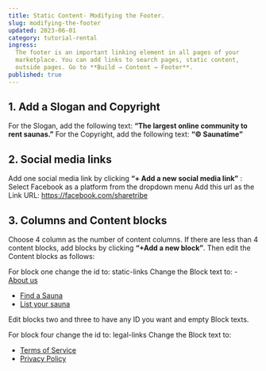 ```yaml
---
title: Static Content- Modifying the Footer.
slug: modifying-the-footer
updated: 2023-06-01
category: tutorial-rental
ingress:
  The footer is an important linking element in all pages of your
  marketplace. You can add links to search pages, static content,
  outside pages. Go to **Build → Content → Footer**.
published: true
---
```


## 1. Add a Slogan and Copyright

For the Slogan, add the following text: **“The largest online community
to rent saunas.”** For the Copyright, add the following text: **“©
Saunatime”**

## 2. Social media links

Add one social media link by clicking **“+ Add a new social media
link”** : Select Facebook as a platform from the dropdown menu Add this
url as the Link URL: https://facebook.com/sharetribe

## 3. Columns and Content blocks

Choose 4 column as the number of content columns. If there are less than
4 content blocks, add blocks by clicking **“+Add a new block”**. Then
edit the Content blocks as follows:

For block one change the id to: static-links Change the Block text to:
​- [About us](/p/about)

- [Find a Sauna](/s)
- [List your sauna](/l/new)

Edit blocks two and three to have any ID you want and empty Block texts.

For block four change the id to: legal-links Change the Block text to:

- [Terms of Service](/terms-of-service)
- [Privacy Policy](/privacy-policy)
